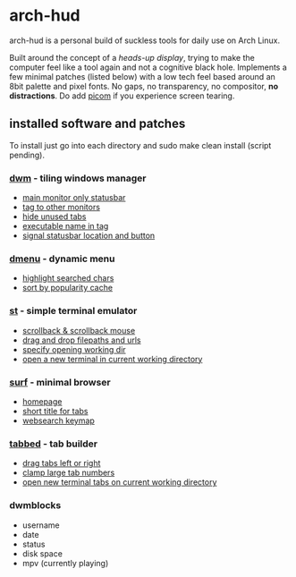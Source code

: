 # arch-hud

arch-hud is a personal build of suckless tools for daily use on Arch Linux.

Built around the concept of a *heads-up display*, trying to make the computer feel like a tool again and not a cognitive black hole.
Implements a few minimal patches (listed below) with a low tech feel based around an 8bit palette and pixel fonts.
No gaps, no transparency, no compositor, **no distractions**. Do add [picom](https://github.com/yshui/picom) if you experience screen tearing.

## installed software and patches

To install just go into each directory and sudo make clean install (script pending).

### [dwm](https://dwm.suckless.org/) - tiling windows manager
- [main monitor only statusbar](https://dwm.suckless.org/patches/mainmon/)
- [tag to other monitors](https://dwm.suckless.org/patches/tagothermonitor/)
- [hide unused tabs](https://dwm.suckless.org/patches/hide_vacant_tags/)
- [executable name in tag](https://dwm.suckless.org/patches/taglabels/)
- [signal statusbar location and button](https://dwm.suckless.org/patches/statuscmd/)

### [dmenu](https://tools.suckless.org/dmenu/) - dynamic menu
- [highlight searched chars](https://tools.suckless.org/dmenu/patches/highlight/)
- [sort by popularity cache](https://tools.suckless.org/dmenu/patches/sort_by_popularity/)

### [st](https://st.suckless.org/) - simple terminal emulator
- [scrollback & scrollback mouse](https://st.suckless.org/patches/scrollback/)
- [drag and drop filepaths and urls](https://st.suckless.org/patches/drag-n-drop/)
- [specify opening working dir](https://st.suckless.org/patches/workingdir/)
- [open a new terminal in current working directory](https://st.suckless.org/patches/newterm/)

### [surf](https://surf.suckless.org/) - minimal browser
- [homepage](https://surf.suckless.org/patches/homepage/)
- [short title for tabs](https://surf.suckless.org/patches/short-title/)
- [websearch keymap](https://surf.suckless.org/patches/web-search/)

### [tabbed](https://tools.suckless.org/tabbed/) - tab builder
- [drag tabs left or right](https://tools.suckless.org/tabbed/patches/drag/)
- [clamp large tab numbers](https://tools.suckless.org/tabbed/patches/move-clamped/)
- [open new terminal tabs on current working directory](https://tools.suckless.org/tabbed/patches/cwd/)

### dwmblocks
- username
- date
- status
- disk space
- mpv (currently playing)
